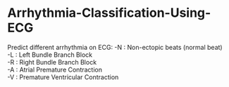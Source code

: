 # Arrhythmia-Classification-Using-ECG
Predict different arrhythmia on ECG:
-N : Non-ectopic beats (normal beat)  
-L : Left Bundle Branch Block  
-R : Right Bundle Branch Block  
-A : Atrial Premature Contraction  
-V : Premature Ventricular Contraction
